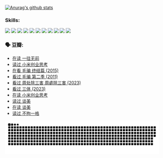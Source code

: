 
[![Anurag's github stats](https://github-readme-stats.vercel.app/api?username=w940853815)](https://github.com/anuraghazra/github-readme-stats)

### Skills:

<code><img height="32" src="https://cdn.jsdelivr.net/npm/simple-icons@v5/icons/python.svg"></code>
<code><img height="32" src="https://cdn.jsdelivr.net/npm/simple-icons@v5/icons/javascript.svg"></code>
<code><img height="32" src="https://cdn.jsdelivr.net/npm/simple-icons@v5/icons/django.svg"></code>
<code><img height="32" src="https://cdn.jsdelivr.net/npm/simple-icons@v5/icons/flask.svg"></code>
<code><img height="32" src="https://cdn.jsdelivr.net/npm/simple-icons@v5/icons/vuetify.svg"></code>
<code><img height="32" src="https://cdn.jsdelivr.net/npm/simple-icons@v5/icons/git.svg"></code>
<code><img height="32" src="https://cdn.jsdelivr.net/npm/simple-icons@v5/icons/docker.svg"></code>
<code><img height="32" src="https://cdn.jsdelivr.net/npm/simple-icons@v5/icons/postgresql.svg"></code>
<code><img height="32" src="https://cdn.jsdelivr.net/npm/simple-icons@v5/icons/elasticsearch.svg"></code>
<code><img height="32" src="https://cdn.jsdelivr.net/npm/simple-icons@v5/icons/macos.svg"></code>
<code><img height="32" src="https://cdn.jsdelivr.net/npm/simple-icons@v5/icons/linux.svg"></code>

### 🗣 豆瓣:

<!-- DOUBAN-ACTIVITIES:START -->
- [在读 一往无前](https://www.douban.com/people/136069238/status/4590507310/?_i=15379211)
- [读过 小米创业思考](https://www.douban.com/people/136069238/status/4590506983/?_i=15379211)
- [在看 毛骗 终结篇‎ (2015)](https://www.douban.com/people/136069238/status/4581971924/?_i=15379211)
- [看过 毛骗 第二季‎ (2011)](https://www.douban.com/people/136069238/status/4581971810/?_i=15379211)
- [看过 周处除三害 周處除三害‎ (2023)](https://www.douban.com/people/136069238/status/4575646701/?_i=15379211)
- [看过 三体‎ (2023)](https://www.douban.com/people/136069238/status/4574263039/?_i=15379211)
- [在读 小米创业思考](https://www.douban.com/people/136069238/status/4572047905/?_i=15379211)
- [读过 谈美](https://www.douban.com/people/136069238/status/4572047629/?_i=15379211)
- [在读 谈美](https://www.douban.com/people/136069238/status/4560861771/?_i=15379211)
- [读过 不拘一格](https://www.douban.com/people/136069238/status/4560861445/?_i=15379211)
<!-- DOUBAN-ACTIVITIES:END -->


![Snake animation](https://raw.githubusercontent.com/w940853815/w940853815/output/github-contribution-grid-snake.svg)

<!--
**w940853815/w940853815** is a ✨ _special_ ✨ repository because its `README.md` (this file) appears on your GitHub profile.

Here are some ideas to get you started:

- 🔭 I’m currently working on ...
- 🌱 I’m currently learning ...
- 👯 I’m looking to collaborate on ...
- 🤔 I’m looking for help with ...
- 💬 Ask me about ...
- 📫 How to reach me: ...
- 😄 Pronouns: ...
- ⚡ Fun fact: ...
-->
